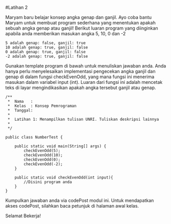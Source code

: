 #Latihan 2

Maryam baru belajar konsep angka genap dan ganjil. Ayo coba bantu Maryam untuk membuat program sederhana yang menentukan apakah sebuah angka genap atau ganjil! Berikut luaran program yang diinginkan apabila anda memberikan masukan angka 5, 10, 0 dan -2


```
5 adalah genap: false, ganjil: true
10 adalah genap: true, ganjil: false
0 adalah genap: true, ganjil: false
-2 adalah genap: true, ganjil: false
```


Gunakan template program di bawah untuk menuliskan jawaban anda. Anda hanya perlu menyelesaikan implementasi pengecekan angka ganjil dan genap di dalam fungsi checkEvenOdd, yang mana fungsi ini menerima masukan dalam variabel input (int). Luaran dari fungsi ini adalah mencetak teks di layar mengindikasikan apakah angka tersebut ganjil atau genap.

```
/**
 *  Nama   : 
 *  Kelas  : Konsep Pemrograman 
 *  Tanggal: 
 *
 *  Latihan 1: Menampilkan tulisan UNRI. Tuliskan deskripsi lainnya
 *
 */

public class NumberTest {

    public static void main(String[] args) {
        checkEvenOdd(5);
        checkEvenOdd(10);
        checkEvenOdd(0);
        checkEvenOdd(-2);
    }
    
    public static void checkEvenOdd(int input){
        //Disini program anda
    }
}
```
Kumpulkan jawaban anda via codePost modul ini. Untuk mendapatkan akses codePost, silahkan baca petunjuk di halaman awal kelas.

Selamat Bekerja!

